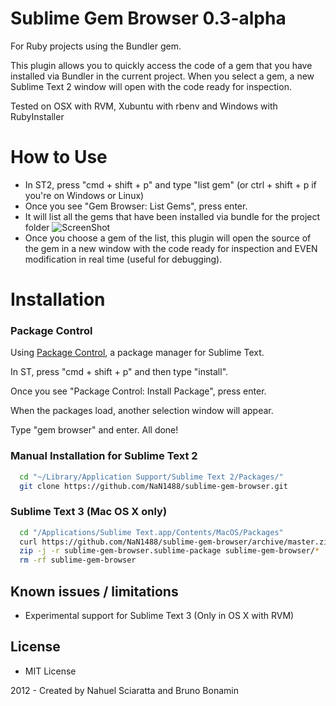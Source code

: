 # Sublime Gem Browser 0.3-alpha

For Ruby projects using the Bundler gem.

This plugin allows you to quickly access the code of a gem that you have installed via Bundler in the current project. When you select a gem, a new Sublime Text 2 window will open with the code ready for inspection.

Tested on OSX with RVM, Xubuntu with rbenv and Windows with RubyInstaller
# How to Use
* In ST2, press "cmd + shift + p" and type "list gem" (or ctrl + shift + p if you're on Windows or Linux)
* Once you see "Gem Browser: List Gems", press enter.
* It will list all the gems that have been installed via bundle for the project folder 
  ![ScreenShot](https://dl.dropbox.com/u/1252099/semi-permanent/gembrowser.png)
* Once you choose a gem of the list, this plugin will open the source of the gem in a new window with the code ready for inspection and EVEN modification in real time (useful for debugging).

# Installation

### Package Control
Using [Package Control](http://wbond.net/sublime_packages/package_control), a
package manager for Sublime Text.

In ST, press "cmd + shift + p" and then type "install".

Once you see "Package Control: Install Package", press enter.

When the packages load, another selection window will appear.

Type "gem browser" and enter. All done!

### Manual Installation for Sublime Text 2

```bash
  cd "~/Library/Application Support/Sublime Text 2/Packages/"
  git clone https://github.com/NaN1488/sublime-gem-browser.git
```

### Sublime Text 3 (Mac OS X only)
```bash
  cd "/Applications/Sublime Text.app/Contents/MacOS/Packages"
  curl https://github.com/NaN1488/sublime-gem-browser/archive/master.zip -o sublime-gem-browser.sublime-package
  zip -j -r sublime-gem-browser.sublime-package sublime-gem-browser/*
  rm -rf sublime-gem-browser
```


## Known issues / limitations
* Experimental support for Sublime Text 3 (Only in OS X with RVM)

## License
* MIT License

2012 - Created by Nahuel Sciaratta and Bruno Bonamin
